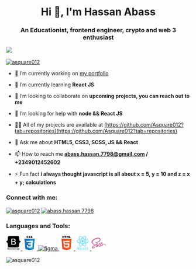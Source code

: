 <h1 align="center">Hi 👋, I'm Hassan Abass</h1>
<h3 align="center">An Educationist, frontend engineer, crypto and web 3 enthusiast</h3>
<img src = "https://cdn.dribbble.com/users/2131993/screenshots/4948736/media/421d4ed2f3d23c73d64d20963f61f422.gif" style = "width:300px;">

<p align="left"> <a href="https://twitter.com/asquare012" target="blank"><img src="https://img.shields.io/twitter/follow/asquare012?logo=twitter&style=for-the-badge" alt="asquare012" /></a> </p>

- 🔭 I’m currently working on [my portfolio](https://asquare012.github.io/portfolio)

- 🌱 I’m currently learning **React JS**

- 👯 I’m looking to collaborate on **upcoming projects, you can reach out to me**

- 🤝 I’m looking for help with **node && React JS**

- 👨‍💻 All of my projects are available at [https://github.com/Asquare012?tab=repositories](https://github.com/Asquare012?tab=repositories)

- 💬 Ask me about **HTML5, CSS3, SCSS, JS && React**

- 📫 How to reach me **abass.hassan.7798@gmail.com / +2349012452602**

- ⚡ Fun fact **i always thought javascript is all about x = 5, y = 10 and z = x + y; calculations**

<h3 align="left">Connect with me:</h3>
<p align="left">
<a href="https://twitter.com/asquare012" target="blank"><img align="center" src="https://raw.githubusercontent.com/rahuldkjain/github-profile-readme-generator/master/src/images/icons/Social/twitter.svg" alt="asquare012" height="30" width="40" /></a>
<a href="https://fb.com/abass.hassan.7798" target="blank"><img align="center" src="https://raw.githubusercontent.com/rahuldkjain/github-profile-readme-generator/master/src/images/icons/Social/facebook.svg" alt="abass.hassan.7798" height="30" width="40" /></a>
</p>

<h3 align="left">Languages and Tools:</h3>
<p align="left"> <a href="https://getbootstrap.com" target="_blank" rel="noreferrer"> <img src="https://raw.githubusercontent.com/devicons/devicon/master/icons/bootstrap/bootstrap-plain-wordmark.svg" alt="bootstrap" width="40" height="40"/> </a> <a href="https://www.w3schools.com/css/" target="_blank" rel="noreferrer"> <img src="https://raw.githubusercontent.com/devicons/devicon/master/icons/css3/css3-original-wordmark.svg" alt="css3" width="40" height="40"/> </a> <a href="https://www.figma.com/" target="_blank" rel="noreferrer"> <img src="https://www.vectorlogo.zone/logos/figma/figma-icon.svg" alt="figma" width="40" height="40"/> </a> <a href="https://www.w3.org/html/" target="_blank" rel="noreferrer"> <img src="https://raw.githubusercontent.com/devicons/devicon/master/icons/html5/html5-original-wordmark.svg" alt="html5" width="40" height="40"/> </a> <a href="https://reactjs.org/" target="_blank" rel="noreferrer"> <img src="https://raw.githubusercontent.com/devicons/devicon/master/icons/react/react-original-wordmark.svg" alt="react" width="40" height="40"/> </a> <a href="https://sass-lang.com" target="_blank" rel="noreferrer"> <img src="https://raw.githubusercontent.com/devicons/devicon/master/icons/sass/sass-original.svg" alt="sass" width="40" height="40"/> </a> </p>

<p><img align="center" src="https://github-readme-stats.vercel.app/api/top-langs?username=asquare012&show_icons=true&locale=en&layout=compact" alt="asquare012" /></p>
